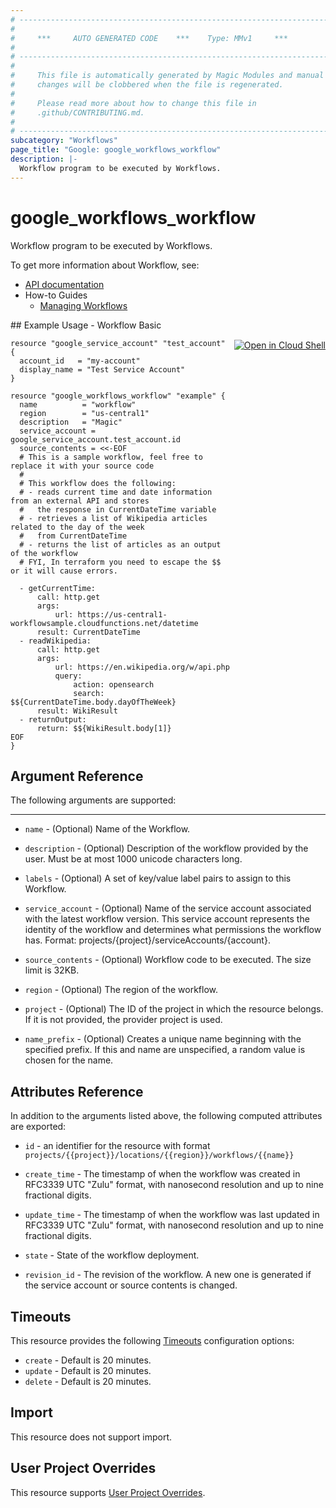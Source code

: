 ```yaml
---
# ----------------------------------------------------------------------------
#
#     ***     AUTO GENERATED CODE    ***    Type: MMv1     ***
#
# ----------------------------------------------------------------------------
#
#     This file is automatically generated by Magic Modules and manual
#     changes will be clobbered when the file is regenerated.
#
#     Please read more about how to change this file in
#     .github/CONTRIBUTING.md.
#
# ----------------------------------------------------------------------------
subcategory: "Workflows"
page_title: "Google: google_workflows_workflow"
description: |-
  Workflow program to be executed by Workflows.
---
```


# google\_workflows\_workflow

Workflow program to be executed by Workflows.


To get more information about Workflow, see:

* [API documentation](https://cloud.google.com/workflows/docs/reference/rest/v1/projects.locations.workflows)
* How-to Guides
    * [Managing Workflows](https://cloud.google.com/workflows/docs/creating-updating-workflow)

<div class = "oics-button" style="float: right; margin: 0 0 -15px">
  <a href="https://console.cloud.google.com/cloudshell/open?cloudshell_git_repo=https%3A%2F%2Fgithub.com%2Fterraform-google-modules%2Fdocs-examples.git&cloudshell_working_dir=workflow_basic&cloudshell_image=gcr.io%2Fgraphite-cloud-shell-images%2Fterraform%3Alatest&open_in_editor=main.tf&cloudshell_print=.%2Fmotd&cloudshell_tutorial=.%2Ftutorial.md" target="_blank">
    <img alt="Open in Cloud Shell" src="//gstatic.com/cloudssh/images/open-btn.svg" style="max-height: 44px; margin: 32px auto; max-width: 100%;">
  </a>
</div>
## Example Usage - Workflow Basic


```hcl
resource "google_service_account" "test_account" {
  account_id   = "my-account"
  display_name = "Test Service Account"
}

resource "google_workflows_workflow" "example" {
  name          = "workflow"
  region        = "us-central1"
  description   = "Magic"
  service_account = google_service_account.test_account.id
  source_contents = <<-EOF
  # This is a sample workflow, feel free to replace it with your source code
  #
  # This workflow does the following:
  # - reads current time and date information from an external API and stores
  #   the response in CurrentDateTime variable
  # - retrieves a list of Wikipedia articles related to the day of the week
  #   from CurrentDateTime
  # - returns the list of articles as an output of the workflow
  # FYI, In terraform you need to escape the $$ or it will cause errors.

  - getCurrentTime:
      call: http.get
      args:
          url: https://us-central1-workflowsample.cloudfunctions.net/datetime
      result: CurrentDateTime
  - readWikipedia:
      call: http.get
      args:
          url: https://en.wikipedia.org/w/api.php
          query:
              action: opensearch
              search: $${CurrentDateTime.body.dayOfTheWeek}
      result: WikiResult
  - returnOutput:
      return: $${WikiResult.body[1]}
EOF
}
```

## Argument Reference

The following arguments are supported:



- - -


* `name` -
  (Optional)
  Name of the Workflow.

* `description` -
  (Optional)
  Description of the workflow provided by the user. Must be at most 1000 unicode characters long.

* `labels` -
  (Optional)
  A set of key/value label pairs to assign to this Workflow.

* `service_account` -
  (Optional)
  Name of the service account associated with the latest workflow version. This service
  account represents the identity of the workflow and determines what permissions the workflow has.
  Format: projects/{project}/serviceAccounts/{account}.

* `source_contents` -
  (Optional)
  Workflow code to be executed. The size limit is 32KB.

* `region` -
  (Optional)
  The region of the workflow.

* `project` - (Optional) The ID of the project in which the resource belongs.
    If it is not provided, the provider project is used.

* `name_prefix` - (Optional) Creates a unique name beginning with the
 specified prefix. If this and name are unspecified, a random value is chosen for the name.

## Attributes Reference

In addition to the arguments listed above, the following computed attributes are exported:

* `id` - an identifier for the resource with format `projects/{{project}}/locations/{{region}}/workflows/{{name}}`

* `create_time` -
  The timestamp of when the workflow was created in RFC3339 UTC "Zulu" format, with nanosecond resolution and up to nine fractional digits.

* `update_time` -
  The timestamp of when the workflow was last updated in RFC3339 UTC "Zulu" format, with nanosecond resolution and up to nine fractional digits.

* `state` -
  State of the workflow deployment.

* `revision_id` -
  The revision of the workflow. A new one is generated if the service account or source contents is changed.


## Timeouts

This resource provides the following
[Timeouts](/docs/configuration/resources.html#timeouts) configuration options:

- `create` - Default is 20 minutes.
- `update` - Default is 20 minutes.
- `delete` - Default is 20 minutes.

## Import

This resource does not support import.

## User Project Overrides

This resource supports [User Project Overrides](https://registry.terraform.io/providers/hashicorp/google/latest/docs/guides/provider_reference#user_project_override).

